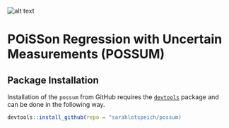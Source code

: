 ![alt text](hex.png)
# POiSSon Regression with Uncertain Measurements (POSSUM)

## Package Installation

Installation of the `possum` from GitHub requires the
[`devtools`](https://www.r-project.org/nosvn/pandoc/devtools.html)
package and can be done in the following way.

``` r
devtools::install_github(repo = "sarahlotspeich/possum)
```
